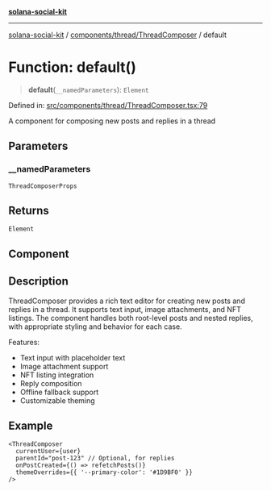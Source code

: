 [**solana-social-kit**](../../../../README.md)

***

[solana-social-kit](../../../../README.md) / [components/thread/ThreadComposer](../README.md) / default

# Function: default()

> **default**(`__namedParameters`): `Element`

Defined in: [src/components/thread/ThreadComposer.tsx:79](https://github.com/SendArcade/solana-social-starter/blob/98f94bb63d3814df24512365f6ae706d273e698f/src/components/thread/ThreadComposer.tsx#L79)

A component for composing new posts and replies in a thread

## Parameters

### \_\_namedParameters

`ThreadComposerProps`

## Returns

`Element`

## Component

## Description

ThreadComposer provides a rich text editor for creating new posts and replies in a thread.
It supports text input, image attachments, and NFT listings. The component handles both
root-level posts and nested replies, with appropriate styling and behavior for each case.

Features:
- Text input with placeholder text
- Image attachment support
- NFT listing integration
- Reply composition
- Offline fallback support
- Customizable theming

## Example

```tsx
<ThreadComposer
  currentUser={user}
  parentId="post-123" // Optional, for replies
  onPostCreated={() => refetchPosts()}
  themeOverrides={{ '--primary-color': '#1D9BF0' }}
/>
```
